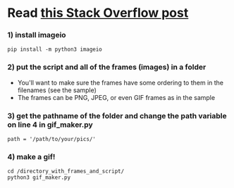 # Read <a href="https://stackoverflow.com/questions/753190/programmatically-generate-video-or-animated-gif-in-python"> this Stack Overflow post</a>

### 1) install imageio  
  
    pip install -m python3 imageio
    
### 2) put the script and all of the frames (images) in a folder
- You'll want to make sure the frames have some ordering to them in the filenames (see the sample)
- The frames can be PNG, JPEG, or even GIF frames as in the sample

### 3) get the pathname of the folder and change the path variable on line 4 in gif_maker.py
    
    path = '/path/to/your/pics/'
    
### 4) make a gif!
    
    cd /directory_with_frames_and_script/
    python3 gif_maker.py
